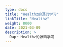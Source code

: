 ```yaml
---
type: docs
title: "Healthz的源码学习"
linkTitle: "Healthz"
weight: 8000
date: 2021-03-09
description: >
  Dapr Healthz的源码学习
---
```




